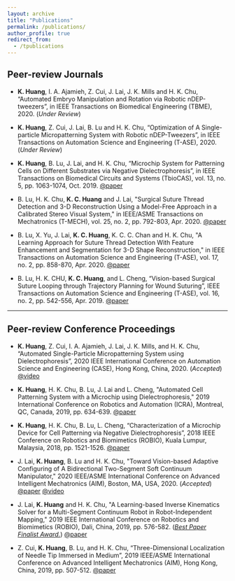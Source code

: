 ```yaml
---
layout: archive
title: "Publications"
permalink: /publications/
author_profile: true
redirect_from:
  - /tpublications
---
```




## Peer-review Journals

* **K. Huang**, I. A. Ajamieh, Z. Cui, J. Lai, J. K. Mills and H. K. Chu, “Automated Embryo Manipulation and Rotation via Robotic nDEP-tweezers”, in IEEE Transactions on Biomedical Engineering (TBME), 2020. (_Under Review_)

* **K. Huang**, Z. Cui, J. Lai, B. Lu and H. K. Chu, “Optimization of A Single-particle Micropatterning System with Robotic nDEP-Tweezers”, in IEEE Transactions on Automation Science and Engineering (T-ASE), 2020. (_Under Review_)

* **K. Huang**, B. Lu, J. Lai, and H. K. Chu, “Microchip System for Patterning Cells on Different Substrates via Negative Dielectrophoresis”, in IEEE Transactions on Biomedical Circuits and Systems (TbioCAS), vol. 13, no. 5, pp. 1063-1074, Oct. 2019. [@paper](/files/tbiocas_2019.pdf)

* B. Lu, H. K. Chu, **K. C. Huang** and J. Lai, "Surgical Suture Thread Detection and 3-D Reconstruction Using a Model-Free Approach in a Calibrated Stereo Visual System," in IEEE/ASME Transactions on Mechatronics (T-MECH), vol. 25, no. 2, pp. 792-803, Apr. 2020. [@paper](https://ieeexplore.ieee.org/document/8845606)

* B. Lu, X. Yu, J. Lai, **K. C. Huang**, K. C. C. Chan and H. K. Chu, "A Learning Approach for Suture Thread Detection With Feature Enhancement and Segmentation for 3-D Shape Reconstruction," in IEEE Transactions on Automation Science and Engineering (T-ASE), vol. 17, no. 2, pp. 858-870, Apr. 2020. [@paper](https://ieeexplore.ieee.org/document/8913674)

* B. Lu, H. K. CHU, **K. C. Huang**, and L. Cheng, “Vision-based Surgical Suture Looping through Trajectory Planning for Wound Suturing”, IEEE Transactions on Automation Science and Engineering (T-ASE), vol. 16, no. 2, pp. 542-556, Apr. 2019. [@paper](https://ieeexplore.ieee.org/document/8386852)

---

## Peer-review Conference Proceedings 

* **K. Huang**, Z. Cui, I. A. Ajamieh, J. Lai, J. K. Mills, and H. K. Chu, “Automated Single-Particle Micropatterning System using Dielectrophoresis”, 2020 IEEE International Conference on Automation Science and Engineering (CASE), Hong Kong, China, 2020. (_Accepted_) [@video](https://www.iqiyi.com/v_19ryaue1l4.html)

* **K. Huang**, H. K. Chu, B. Lu, J. Lai and L. Cheng, "Automated Cell Patterning System with a Microchip using Dielectrophoresis," 2019 International Conference on Robotics and Automation (ICRA), Montreal, QC, Canada, 2019, pp. 634-639. [@paper](/files/icra_2019.pdf)

* **K. Huang**, H. K. Chu, B. Lu, L. Cheng, “Characterization of a Microchip Device for Cell Patterning via Negative Dielectrophoresis”, 2018 IEEE Conference on Robotics and Biomimetics (ROBIO), Kuala Lumpur, Malaysia, 2018, pp. 1521-1526. [@paper](/files/robio_2018.pdf)

* J. Lai, **K. Huang**, B. Lu and H. K. Chu, "Toward Vision-based Adaptive Configuring of A Bidirectional Two-Segment Soft Continuum Manipulator," 2020 IEEE/ASME International Conference on Advanced Intelligent Mechatronics (AIM), Boston, MA, USA, 2020. (_Accepted_) [@paper](/files/AIM20_Sam_watermarked.pdf) [@video](https://youtu.be/_yy3LjOx5cc) 

* J. Lai, **K. Huang** and H. K. Chu, "A Learning-based Inverse Kinematics Solver for a Multi-Segment Continuum Robot in Robot-Independent Mapping," 2019 IEEE International Conference on Robotics and Biomimetics (ROBIO), Dali, China, 2019, pp. 576-582. ([_Best Paper Finalist Award._](https://www.polyu.edu.hk/me/me-phd-student-awarded-best-paper-finalist-in-robio-2019/)) [@paper](https://ieeexplore.ieee.org/document/8961669)

* Z. Cui, **K. Huang**, B. Lu, and H. K. Chu, “Three-Dimensional Localization of Needle Tip Immersed in Medium”, 2019 IEEE/ASME International Conference on Advanced Intelligent Mechatronics (AIM), Hong Kong, China, 2019, pp. 507-512. [@paper](https://ieeexplore.ieee.org/document/8868776)
